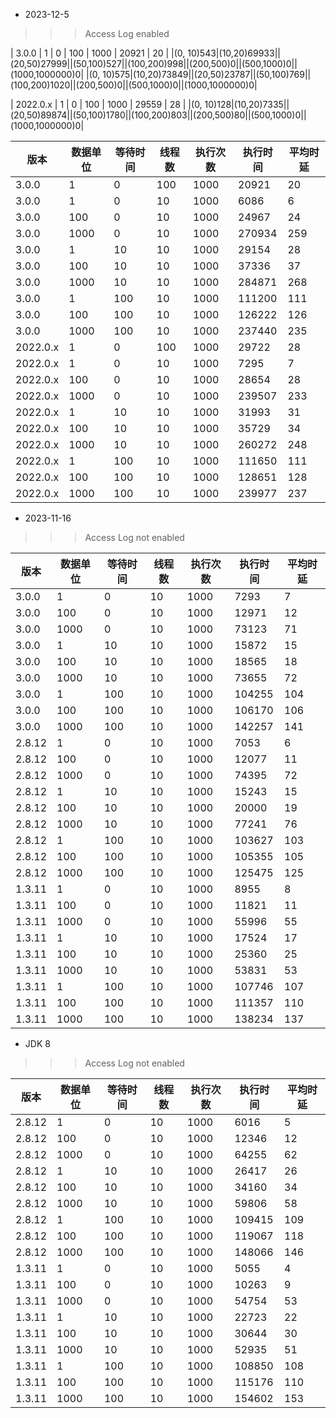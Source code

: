 * 2023-12-5

>>> Access Log enabled

| 3.0.0 | 1    | 0    | 100  | 1000 | 20921   | 20    |
|(0, 10)543|(10,20)69933||(20,50)27999||(50,100)527||(100,200)998||(200,500)0||(500,1000)0||(1000,1000000)0|
|(0, 10)575|(10,20)73849||(20,50)23787||(50,100)769||(100,200)1020||(200,500)0||(500,1000)0||(1000,1000000)0|

| 2022.0.x | 1    | 0    | 100  | 1000 | 29559   | 28    |
|(0, 10)128|(10,20)7335||(20,50)89874||(50,100)1780||(100,200)803||(200,500)80||(500,1000)0||(1000,1000000)0|

| 版本 | 数据单位 | 等待时间 | 线程数 | 执行次数 | 执行时间   | 平均时延 |
|--|------|------|-----|------|--------|------|
| 3.0.0 | 1    | 0    | 100  | 1000 | 20921   | 20    |
| 3.0.0 | 1    | 0    | 10  | 1000 | 6086   | 6    |
| 3.0.0 | 100  | 0    | 10  | 1000 | 24967  | 24   |
| 3.0.0 | 1000 | 0    | 10  | 1000 | 270934  | 259   |
| 3.0.0 | 1    | 10   | 10  | 1000 | 29154  | 28   |
| 3.0.0 | 100  | 10   | 10  | 1000 | 37336  | 37   |
| 3.0.0 | 1000 | 10   | 10  | 1000 | 284871  | 268   |
| 3.0.0 | 1    | 100  | 10  | 1000 | 111200 | 111  |
| 3.0.0 | 100  | 100  | 10  | 1000 | 126222 | 126  |
| 3.0.0 | 1000 | 100  | 10  | 1000 | 237440 | 235  |
| 2022.0.x | 1    | 0    | 100  | 1000 | 29722   | 28    |
| 2022.0.x | 1    | 0    | 10  | 1000 | 7295   | 7    |
| 2022.0.x | 100  | 0    | 10  | 1000 | 28654  | 28   |
| 2022.0.x | 1000 | 0    | 10  | 1000 | 239507  | 233   |
| 2022.0.x | 1    | 10   | 10  | 1000 | 31993  | 31   |
| 2022.0.x | 100  | 10   | 10  | 1000 | 35729  | 34   |
| 2022.0.x | 1000 | 10   | 10  | 1000 | 260272  | 248   |
| 2022.0.x | 1    | 100  | 10  | 1000 | 111650 | 111  |
| 2022.0.x | 100  | 100  | 10  | 1000 | 128651 | 128  |
| 2022.0.x | 1000 | 100  | 10  | 1000 | 239977 | 237  |
 

* 2023-11-16

>>> Access Log not enabled

| 版本     | 数据单位 | 等待时间 | 线程数 | 执行次数 | 执行时间   | 平均时延 |
|--------|------|------|-----|------|--------|------|
| 3.0.0  | 1    | 0    | 10  | 1000 | 7293   | 7    |
| 3.0.0  | 100  | 0    | 10  | 1000 | 12971  | 12   |
| 3.0.0  | 1000 | 0    | 10  | 1000 | 73123  | 71   |
| 3.0.0  | 1    | 10   | 10  | 1000 | 15872  | 15   |
| 3.0.0  | 100  | 10   | 10  | 1000 | 18565  | 18   |
| 3.0.0  | 1000 | 10   | 10  | 1000 | 73655  | 72   |
| 3.0.0  | 1    | 100  | 10  | 1000 | 104255 | 104  |
| 3.0.0  | 100  | 100  | 10  | 1000 | 106170 | 106  |
| 3.0.0  | 1000 | 100  | 10  | 1000 | 142257 | 141  |
| 2.8.12 | 1    | 0    | 10  | 1000 | 7053   | 6    |
| 2.8.12 | 100  | 0    | 10  | 1000 | 12077  | 11   |
| 2.8.12 | 1000 | 0    | 10  | 1000 | 74395  | 72   |
| 2.8.12 | 1    | 10   | 10  | 1000 | 15243  | 15   |
| 2.8.12 | 100  | 10   | 10  | 1000 | 20000  | 19   |
| 2.8.12 | 1000 | 10   | 10  | 1000 | 77241  | 76   |
| 2.8.12 | 1    | 100  | 10  | 1000 | 103627 | 103  |
| 2.8.12 | 100  | 100  | 10  | 1000 | 105355 | 105  |
| 2.8.12 | 1000 | 100  | 10  | 1000 | 125475 | 125  |
| 1.3.11 | 1    | 0    | 10  | 1000 | 8955   | 8    |
| 1.3.11 | 100  | 0    | 10  | 1000 | 11821  | 11   |
| 1.3.11 | 1000 | 0    | 10  | 1000 | 55996  | 55   |
| 1.3.11 | 1    | 10   | 10  | 1000 | 17524  | 17   |
| 1.3.11 | 100  | 10   | 10  | 1000 | 25360  | 25   |
| 1.3.11 | 1000 | 10   | 10  | 1000 | 53831  | 53   |
| 1.3.11 | 1    | 100  | 10  | 1000 | 107746 | 107  |
| 1.3.11 | 100  | 100  | 10  | 1000 | 111357 | 110  |
| 1.3.11 | 1000 | 100  | 10  | 1000 | 138234 | 137  |

* JDK 8

>>> Access Log not enabled

| 版本     | 数据单位 | 等待时间 | 线程数 | 执行次数 | 执行时间   | 平均时延 |
|--------|------|------|-----|------|--------|------|
| 2.8.12 | 1    | 0    | 10  | 1000 | 6016   | 5    |
| 2.8.12 | 100  | 0    | 10  | 1000 | 12346  | 12   |
| 2.8.12 | 1000 | 0    | 10  | 1000 | 64255  | 62   |
| 2.8.12 | 1    | 10   | 10  | 1000 | 26417  | 26   |
| 2.8.12 | 100  | 10   | 10  | 1000 | 34160  | 34   |
| 2.8.12 | 1000 | 10   | 10  | 1000 | 59806  | 58   |
| 2.8.12 | 1    | 100  | 10  | 1000 | 109415 | 109  |
| 2.8.12 | 100  | 100  | 10  | 1000 | 119067 | 118  |
| 2.8.12 | 1000 | 100  | 10  | 1000 | 148066 | 146  |
| 1.3.11 | 1    | 0    | 10  | 1000 | 5055   | 4    |
| 1.3.11 | 100  | 0    | 10  | 1000 | 10263  | 9    |
| 1.3.11 | 1000 | 0    | 10  | 1000 | 54754  | 53   |
| 1.3.11 | 1    | 10   | 10  | 1000 | 22723  | 22   |
| 1.3.11 | 100  | 10   | 10  | 1000 | 30644  | 30   |
| 1.3.11 | 1000 | 10   | 10  | 1000 | 52935  | 51   |
| 1.3.11 | 1    | 100  | 10  | 1000 | 108850 | 108  |
| 1.3.11 | 100  | 100  | 10  | 1000 | 115176 | 110  |
| 1.3.11 | 1000 | 100  | 10  | 1000 | 154602 | 153  |

